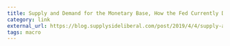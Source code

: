 ```yaml
---
title: Supply and Demand for the Monetary Base, How the Fed Currently Determines Interest Rates — Confessions of a Supply-Side Liberal
category: link
external_url: https://blog.supplysideliberal.com/post/2019/4/4/supply-and-demand-for-the-monetary-base
tags: macro
---
```

